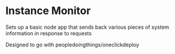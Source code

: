# Instance Monitor

Sets up a basic node app that sends back various pieces of system information
in response to requests

Designed to go with peopledoingthings/oneclickdeploy